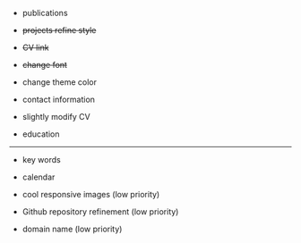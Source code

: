 * publications

* ~~projects refine style~~

* ~~CV link~~

* ~~change font~~

* change theme color

* contact information

* slightly modify CV

* education

---

* key words

* calendar

* cool responsive images (low priority)

* Github repository refinement (low priority)

* domain name (low priority)